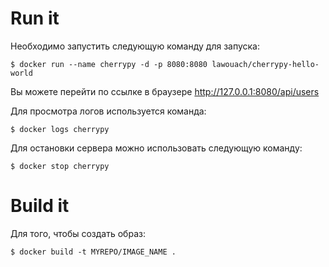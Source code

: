 Run it
========

Необходимо запустить следующую команду для запуска:

```
$ docker run --name cherrypy -d -p 8080:8080 lawouach/cherrypy-hello-world
```

Вы можете перейти по ссылке в браузере http://127.0.0.1:8080/api/users

Для просмотра логов используется команда:

```
$ docker logs cherrypy
```

Для остановки сервера можно использовать следующую команду:

```
$ docker stop cherrypy
```

Build it
==========

Для того, чтобы создать образ:

```
$ docker build -t MYREPO/IMAGE_NAME .
```
